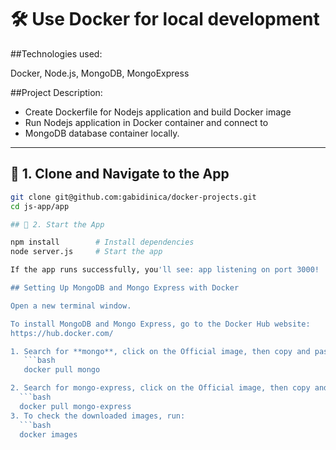 # 🛠️ Use Docker for local development

##Technologies used:

 Docker, Node.js, MongoDB, MongoExpress

##Project Description:
- Create Dockerfile for Nodejs application and build Docker image
- Run Nodejs application in Docker container and connect to
- MongoDB database container locally.

---

## 📁 1. Clone and Navigate to the App

```bash
git clone git@github.com:gabidinica/docker-projects.git
cd js-app/app

## 🚀 2. Start the App

npm install        # Install dependencies
node server.js     # Start the app

If the app runs successfully, you'll see: app listening on port 3000!

## Setting Up MongoDB and Mongo Express with Docker

Open a new terminal window.

To install MongoDB and Mongo Express, go to the Docker Hub website:  
https://hub.docker.com/

1. Search for **mongo**, click on the Official image, then copy and paste into your terminal:  
   ```bash
   docker pull mongo

2. Search for mongo-express, click on the Official image, then copy and paste into your terminal:
  ```bash
  docker pull mongo-express
3. To check the downloaded images, run:
  ```bash
  docker images

